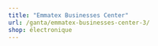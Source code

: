 ```yaml
---
title: "Emmatex Businesses Center"
url: /ganta/emmatex-businesses-center-3/
shop: électronique
---
```

